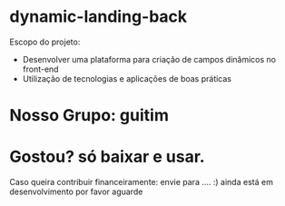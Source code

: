 # dynamic-landing-back

Escopo do projeto:
   * Desenvolver uma plataforma para criação de campos dinâmicos no front-end
   * Utilização de tecnologias e aplicações de boas práticas

# Nosso Grupo: guitim
# Gostou? só baixar e usar.
 Caso queira contribuir financeiramente: envie para .... :) ainda está em desenvolvimento por favor aguarde 
